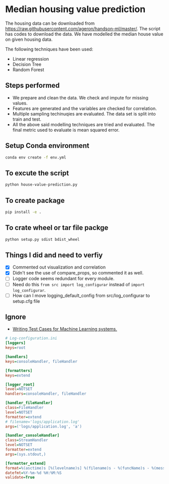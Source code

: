 # Median housing value prediction

The housing data can be downloaded from https://raw.githubusercontent.com/ageron/handson-ml/master/. The script has codes to download the data. We have modelled the median house value on given housing data. 

The following techniques have been used: 

 - Linear regression
 - Decision Tree
 - Random Forest

## Steps performed
 - We prepare and clean the data. We check and impute for missing values.
 - Features are generated and the variables are checked for correlation.
 - Multiple sampling techinuqies are evaluated. The data set is split into train and test.
 - All the above said modelling techniques are tried and evaluated. The final metric used to evaluate is mean squared error.

## Setup Conda environment
```bash
conda env create -f env.yml
```

## To excute the script
```bash
python house-value-prediction.py
```

## To create package
```bash
pip install -e .
```

## To crate wheel or tar file packge
```bash
python setup.py sdist bdist_wheel
```

## Things I did and need to verfiy
- [x] Commented out visualization and correlation
- [x] Didn't see the use of compare_props, so commented it as well.
- [ ] Logger code seems redundant for every module.
- [ ] Need do this ```from src import log_configurar``` instead of ```import log_configurar```.
- [ ] How can I move logging_default_config from src/log_configurar to setup.cfg file   
## Ignore
- [Writing Test Cases for Machine Learning systems.](https://www.analyticsvidhya.com/blog/2022/01/writing-test-cases-for-machine-learning/)
```ini
# Log-configuration.ini
[loggers]
keys=root

[handlers]
keys=consoleHandler, fileHandler

[formatters]
keys=extend

[logger_root]
level=NOTSET
handlers=consoleHandler, fileHandler

[handler_fileHandler]
class=FileHandler
level=NOTSET
formatter=extend
# filename='logs/application.log'
args=('logs/application.log', 'a')

[handler_consoleHandler]
class=StreamHandler
level=NOTSET
formatter=extend
args=(sys.stdout,)

[formatter_extend]
format=%(asctime)s [%(levelname)s] %(filename)s - %(funcName)s - %(message)s
datefmt=%Y-%m-%d %H:%M:%S
validate=True
```